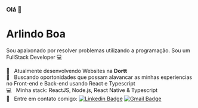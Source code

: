 ### Olá 👋

# Arlindo Boa

Sou apaixonado por resolver problemas utilizando a programação.
Sou um FullStack Developer :computer:

:rocket:  &nbsp; Atualmente desenvolvendo Websites na **Dortt**
<br/> :purple_heart: &nbsp; Buscando oportonidades que possam alavancar as minhas esperiencias no Front-end e Back-end usando React e Typescript
<br/> :computer: &nbsp; Minha stack: ReactJS, Node.js, React Native & Typescript
<br/> :email: &nbsp; Entre em contato comigo: [![Linkedin Badge](https://img.shields.io/badge/-ArlindoBoa-blue?style=flat-square&logo=Linkedin&logoColor=white&link=https://www.linkedin.com/in/arlindo-boa-23048b1b0/)](https://www.linkedin.com/in/arlindo-boa-23048b1b0/)
[![Gmail Badge](https://img.shields.io/badge/-arlindojosboa@gmail.com-c14438?style=flat-square&logo=Gmail&logoColor=white&link=:arlindojosboa@gmail.com)](arlindojosboa@gmail.com)

